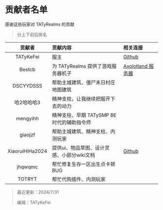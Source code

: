 # 贡献者名单

感谢这些玩家对 TATyRealms 的贡献

> 分上下前后排名

<!--不要太长，否则整理起来会乱-->

| 贡献者                | 贡献内容                                         | 相关连接                                                                                         |
| :---:                | :---                                             | :---                                                                                            |
| TATyKeFei            | 服主                                             | [<span class="icon-github"></span> Github](https://github.com/TATyKeFei)                        |
| Bestcb               | 为 TATyRealms 提供了游戏服务器机子                 | [Axolotland 服务器](https://www.mcax.cn/)                                                        |
| DSCYYDSSS            | 帮助主城建筑、僵尸末日村庄地图建筑                  |                                                                                                 |
| 哈2哈哈哈3            | 精神支柱，让我继续把服开下去的动力                  |                                                                                                 |
| mengyihh             | 精神支柱、早期 TATySMP BE 时代的辅助指令师          |                                                                                                 |
| giaojzf              | 帮助主城建筑、精神支柱、内测玩家                    |                                                                                                 |
| XiaoruiHiHa2024      | 提供ui、物品草图、设计灵感、小部分wiki文档          | [<span class="icon-github"></span> Github](https://github.com/Xrui875)                          |
| jhqwqmc              | 帮忙修复生存一区出生点卡顿 BUG                     |                                                                                                 |
| TOTRYT               | 帮忙代购插件、内测玩家                             |                                                                                                 |

> 最近更新：2024/7/31
>
> 编辑：TATyKeFei